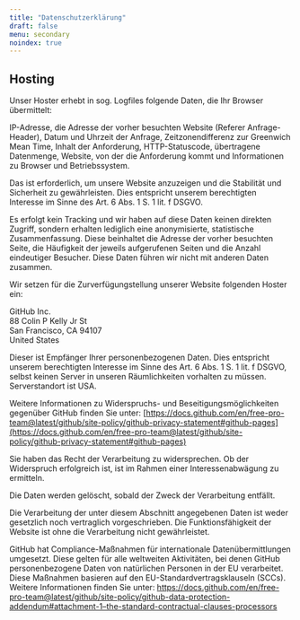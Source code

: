 ```yaml
---
title: "Datenschutzerklärung"
draft: false
menu: secondary
noindex: true
---
```


## Hosting

Unser Hoster erhebt in sog. Logfiles folgende Daten, die Ihr Browser übermittelt:

IP-Adresse, die Adresse der vorher besuchten Website (Referer Anfrage-Header), Datum und Uhrzeit der Anfrage, Zeitzonendifferenz zur Greenwich Mean Time, Inhalt der Anforderung, HTTP-Statuscode, übertragene Datenmenge, Website, von der die Anforderung kommt und Informationen zu Browser und Betriebssystem.

Das ist erforderlich, um unsere Website anzuzeigen und die Stabilität und Sicherheit zu gewährleisten. Dies entspricht unserem berechtigten Interesse im Sinne des Art. 6 Abs. 1 S. 1 lit. f DSGVO.

Es erfolgt kein Tracking und wir haben auf diese Daten keinen direkten Zugriff, sondern erhalten lediglich eine anonymisierte, statistische Zusammenfassung. Diese beinhaltet die Adresse der vorher besuchten Seite, die Häufigkeit der jeweils aufgerufenen Seiten und die Anzahl eindeutiger Besucher. Diese Daten führen wir nicht mit anderen Daten zusammen.

Wir setzen für die Zurverfügungstellung unserer Website folgenden Hoster ein:

GitHub Inc.  
88 Colin P Kelly Jr St  
San Francisco, CA 94107  
United States

Dieser ist Empfänger Ihrer personenbezogenen Daten. Dies entspricht unserem berechtigten Interesse im Sinne des Art. 6 Abs. 1 S. 1 lit. f DSGVO, selbst keinen Server in unseren Räumlichkeiten vorhalten zu müssen. Serverstandort ist USA.

Weitere Informationen zu Widerspruchs- und Beseitigungsmöglichkeiten gegenüber GitHub finden Sie unter: [https://docs.github.com/en/free-pro-team@latest/github/site-policy/github-privacy-statement#github-pages](https://docs.github.com/en/free-pro-team@latest/github/site-policy/github-privacy-statement#github-pages)

Sie haben das Recht der Verarbeitung zu widersprechen. Ob der Widerspruch erfolgreich ist, ist im Rahmen einer Interessenabwägung zu ermitteln.

Die Daten werden gelöscht, sobald der Zweck der Verarbeitung entfällt.

Die Verarbeitung der unter diesem Abschnitt angegebenen Daten ist weder gesetzlich noch vertraglich vorgeschrieben. Die Funktionsfähigkeit der Website ist ohne die Verarbeitung nicht gewährleistet.

GitHub hat Compliance-Maßnahmen für internationale Datenübermittlungen umgesetzt. Diese gelten für alle weltweiten Aktivitäten, bei denen GitHub personenbezogene Daten von natürlichen Personen in der EU verarbeitet. Diese Maßnahmen basieren auf den EU-Standardvertragsklauseln (SCCs). Weitere Informationen finden Sie unter: [https://docs.github.com/en/free-pro-team@latest/github/site-policy/github-data-protection-addendum#attachment-1–the-standard-contractual-clauses-processors
](https://docs.github.com/en/free-pro-team@latest/github/site-policy/github-data-protection-addendum#attachment-1–the-standard-contractual-clauses-processors
)

<!--

## Google Analytics

Soweit Sie Ihre Einwilligung erklärt haben, wird auf dieser Website Google Analytics eingesetzt, ein Webanalysedienst der Google LLC. Zuständiger Dienstanbieter in der EU ist die Google Ireland Limited, Gordon House, Barrow Street, Dublin 4, Irland („Google“).

### Umfang der Verarbeitung

Google Analytics verwendet Cookies, die eine Analyse der Benutzung unserer Webseiten durch Sie ermöglichen. Die mittels der Cookies erhobenen Informationen über Ihre Benutzung dieser Website werden in der Regel an einen Server von Google in den USA übertragen und dort gespeichert.

Wir nutzen die Funktion ‘anonymizeIP’ (sog. IP-Masking): Aufgrund der Aktivierung der IP-Anonymisierung auf dieser Webseite wird Ihre IP-Adresse von Google innerhalb von Mitgliedstaaten der Europäischen Union oder in anderen Vertragsstaaten des Abkommens über den Europäischen Wirtschaftsraum gekürzt. Nur in Ausnahmefällen wird die volle IP-Adresse an einen Server von Google in den USA übertragen und dort gekürzt. Die im Rahmen von Google Analytics von Ihrem Browser übermittelte IP-Adresse wird nicht mit anderen Daten von Google zusammengeführt.

Während Ihres Website-Besuchs werden u.a. folgende Daten erfasst:

* die von Ihnen aufgerufenen Seiten, Ihr „Klickpfad“
* Erreichung von „Website-Zielen“ (Conversions, z.B. Newsletter-Anmeldungen, Downloads, Käufe)
* Ihr Nutzerverhalten (beispielsweise Klicks, Verweildauer, Absprungraten)
* Ihr ungefährer Standort (Region)
* Ihre IP-Adresse (in gekürzter Form)
* technische Informationen zu Ihrem Browser und den von Ihnen genutzten Endgeräten (z.B. Spracheinstellung, Bildschirmauflösung)
* Ihr Internetanbieter
* die Referrer-URL (über welche Website/ über welches Werbemittel Sie auf diese Website gekommen sind)

### Zwecke der Verarbeitung

Im Auftrag des Betreibers dieser Website wird Google diese Informationen benutzen, um Ihre pseudonyme Nutzung der Website auszuwerten und um Reports über die Website-Aktivitäten zusammenzustellen. Die durch Google Analytics bereitgestellten Reports dienen der Analyse der Leistung unserer Website.

### Empfänger

Empfänger der Daten ist

* Google Ireland Limited, Gordon House, Barrow Street, Dublin 4, Irland

als Auftragsverarbeiter. Hierfür haben wir mit Google einen Auftragsverarbeitungsvertrag abgeschlossen. Die Google LLC mit Sitz in Kalifornien, USA, und ggf. US-amerikanische Behörden können auf die bei Google gespeicherten Daten zugreifen.

### Übermittlung in Drittstaaten

Eine Übermittlung von Daten in die USA kann nicht ausgeschlossen werden.

### Speicherdauer

Die von uns gesendeten und mit Cookies verknüpften Daten werden nach 14 Monaten automatisch gelöscht. Die Löschung von Daten, deren Aufbewahrungsdauer erreicht ist, erfolgt automatisch einmal im Monat.

Sie können darüber hinaus die Erfassung der durch das Cookie erzeugten und auf Ihre Nutzung der Website bezogenen Daten (inkl. Ihrer IP-Adresse) an Google sowie die Verarbeitung dieser Daten durch Google verhindern, indem Sie

* Ihre Einwilligung in das Setzen des Cookies nicht erteilen oder
* das Browser-Add-on zur Deaktivierung von Google Analytics [hier herunterladen und installieren](https://tools.google.com/dlpage/gaoptout?hl=de).

Sie können die Speicherung von Cookies auch durch eine entsprechende Einstellung Ihrer Browser-Software verhindern. Wenn Sie Ihren Browser so konfigurieren, dass alle Cookies abgelehnt werden, kann es jedoch zu Einschränkung von Funktionalitäten auf dieser und anderen Websites kommen.

### Rechtsgrundlage und Widerrufsmöglichkeit

Rechtsgrundlage und Widerrufsmöglichkeit für diese Datenverarbeitung ist Ihre Einwilligung, Art.6 Abs.1 S.1 lit.a DSGVO. Sie können Ihre Einwilligung jederzeit mit Wirkung für die Zukunft widerrufen, indem Sie die {{< cookie-settings label="Cookie-Einstellungen aufrufen" >}} und dort Ihre Auswahl ändern.

Nähere Informationen zu Nutzungsbedingungen von Google Analytics und zum Datenschutz bei Google finden Sie unter https://marketingplatform.google.com/about/analytics/terms/de/ und unter https://policies.google.com/?hl=de.

-->
